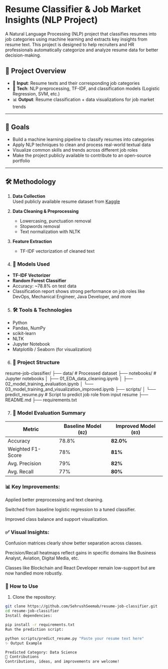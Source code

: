 # Resume Classifier & Job Market Insights (NLP Project)

A Natural Language Processing (NLP) project that classifies resumes into job categories using machine learning and extracts key insights from resume text. This project is designed to help recruiters and HR professionals automatically categorize and analyze resume data for better decision-making.

## 🚀 Project Overview

- 📂 **Input**: Resume texts and their corresponding job categories
- 🧠 **Tech**: NLP preprocessing, TF-IDF, and classification models (Logistic Regression, SVM, etc.)
- 📊 **Output**: Resume classification + data visualizations for job market trends

---

## 📌 Goals

- Build a machine learning pipeline to classify resumes into categories
- Apply NLP techniques to clean and process real-world textual data
- Visualize common skills and trends across different job roles
- Make the project publicly available to contribute to an open-source portfolio

---

## 🛠️ Methodology

1. **Data Collection**  
   Used publicly available resume dataset from [Kaggle](https://www.kaggle.com/datasets/andrewmvd/resume-dataset)

2. **Data Cleaning & Preprocessing**  
   - Lowercasing, punctuation removal  
   - Stopwords removal  
   - Text normalization with NLTK

3. **Feature Extraction**  
   - TF-IDF vectorization of cleaned text

4. ### 🧪 Models Used

- **TF-IDF Vectorizer**
- **Random Forest Classifier**
- Accuracy: ~78.8% on test data
- Classification report shows strong performance on job roles like DevOps, Mechanical Engineer, Java Developer, and more

5. ### 🛠️ Tools & Technologies

- Python
- Pandas, NumPy
- scikit-learn
- NLTK
- Jupyter Notebook
- Matplotlib / Seaborn (for visualization)


6. ### 📂 Project Structure

resume-job-classifier/
├── data/ # Processed dataset
├── notebooks/ # Jupyter notebooks
│ ├── 01_EDA_data_cleaning.ipynb
│ ├── 02_model_training_evaluation.ipynb
│ └── 03_model_training_and_visualization_improved.ipynb
├── scripts/
│ └── predict_resume.py # Script to predict job role from input resume
├── README.md
├── requirements.txt

7. ### 🧪 Model Evaluation Summary
| Metric            | Baseline Model (`02`) | Improved Model (`03`) |
|-------------------|------------------------|------------------------|
| Accuracy          | 78.8%                  | **82.0%**              |
| Weighted F1-Score | 78%                    | **81%**                |
| Avg. Precision    | 79%                    | **82%**                |
| Avg. Recall       | 77%                    | **80%**                |

### 📊 Key Improvements:

Applied better preprocessing and text cleaning.

Switched from baseline logistic regression to a tuned classifier.

Improved class balance and support visualization.

### ✅ Visual Insights:

Confusion matrices clearly show better separation across classes.

Precision/Recall heatmaps reflect gains in specific domains like Business Analyst, Aviation, Digital Media, etc.

Classes like Blockchain and React Developer remain low-support but are now handled more robustly.


### 🚀 How to Use

1. Clone the repository:
```bash
git clone https://github.com/SehrushSeemab/resume-job-classifier.git
cd resume-job-classifier
Install dependencies:

pip install -r requirements.txt
Run the prediction script:

python scripts/predict_resume.py "Paste your resume text here"
✨ Output Example

Predicted Category: Data Science
🤝 Contributions
Contributions, ideas, and improvements are welcome!

